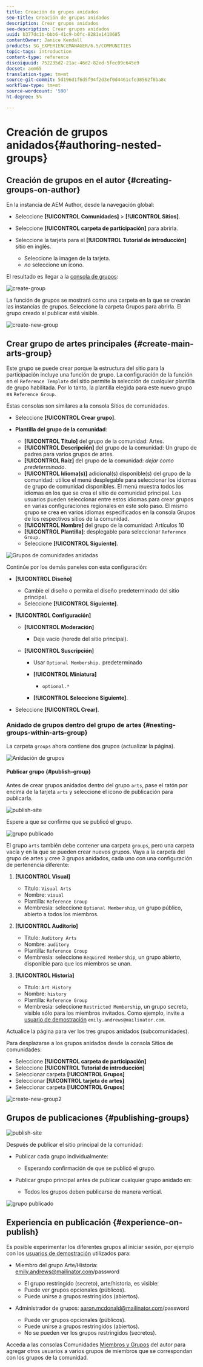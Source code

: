 ```yaml
---
title: Creación de grupos anidados
seo-title: Creación de grupos anidados
description: Crear grupos anidados
seo-description: Crear grupos anidados
uuid: b377dc1b-bbb6-41c9-b0fc-8281e1410685
contentOwner: Janice Kendall
products: SG_EXPERIENCEMANAGER/6.5/COMMUNITIES
topic-tags: introduction
content-type: reference
discoiquuid: 752235d2-21ac-46d2-82ed-5fec09c645e9
docset: aem65
translation-type: tm+mt
source-git-commit: 5d196d1f6d5f94f2d3ef0d4461cfe38562f8ba8c
workflow-type: tm+mt
source-wordcount: '590'
ht-degree: 5%

---
```



# Creación de grupos anidados{#authoring-nested-groups}

## Creación de grupos en el autor {#creating-groups-on-author}

En la instancia de AEM Author, desde la navegación global:

* Seleccione **[!UICONTROL Comunidades]** > **[!UICONTROL Sitios]**.
* Seleccione **[!UICONTROL carpeta de participación]** para abrirla.
* Seleccione la tarjeta para el **[!UICONTROL Tutorial de introducción]** sitio en inglés.

   * Seleccione la imagen de la tarjeta.
   * *no* seleccione un icono.

El resultado es llegar a la [consola de grupos](/help/communities/groups.md):

![create-group](assets/create-group.png)

La función de grupos se mostrará como una carpeta en la que se crearán las instancias de grupos. Seleccione la carpeta Grupos para abrirla. El grupo creado al publicar está visible.

![create-new-group](assets/create-new-group.png)

## Crear grupo de artes principales {#create-main-arts-group}

Este grupo se puede crear porque la estructura del sitio para la participación incluye una función de grupo. La configuración de la función en el `Reference Template` del sitio permite la selección de cualquier plantilla de grupo habilitada. Por lo tanto, la plantilla elegida para este nuevo grupo es `Reference Group`.

Estas consolas son similares a la consola Sitios de comunidades.

* Seleccione **[!UICONTROL Crear grupo]**.

* **Plantilla del grupo de la comunidad**:

   * **[!UICONTROL Título]** del grupo de la comunidad: Artes.
   * **[!UICONTROL Descripción]** del grupo de la comunidad: Un grupo de padres para varios grupos de artes.
   * **[!UICONTROL Raíz]** del grupo de la comunidad:  *dejar como predeterminado*.
   * **[!UICONTROL Idioma(s)]** adicional(s) disponible(s) del grupo de la comunidad: utilice el menú desplegable para seleccionar los idiomas de grupo de comunidad disponibles. El menú muestra todos los idiomas en los que se crea el sitio de comunidad principal. Los usuarios pueden seleccionar entre estos idiomas para crear grupos en varias configuraciones regionales en este solo paso. El mismo grupo se crea en varios idiomas especificados en la consola Grupos de los respectivos sitios de la comunidad.
   * **[!UICONTROL Nombre]** del grupo de la comunidad: Artículos 10
   * **[!UICONTROL Plantilla]**: desplegable para seleccionar  `Reference Group.`
   * Seleccione **[!UICONTROL Siguiente]**.

![Grupos de comunidades anidadas](assets/parent-to-nestedgroup.png)

Continúe por los demás paneles con esta configuración:

* **[!UICONTROL Diseño]**

   * Cambie el diseño o permita el diseño predeterminado del sitio principal.
   * Seleccione **[!UICONTROL Siguiente]**.

* **[!UICONTROL Configuración]**

   * **[!UICONTROL Moderación]**

      * Deje vacío (herede del sitio principal).
   * **[!UICONTROL Suscripción]**

      * Usar `Optional Membership.` predeterminado

      * **[!UICONTROL Miniatura]**
         * `optional.*`
      * **[!UICONTROL Seleccione Siguiente]**.



* Seleccione **[!UICONTROL Crear]**.

### Anidado de grupos dentro del grupo de artes {#nesting-groups-within-arts-group}

La carpeta `groups` ahora contiene dos grupos (actualizar la página).

![Anidación de grupos](assets/create-community-group.png)

#### Publicar grupo {#publish-group}

Antes de crear grupos anidados dentro del grupo `arts`, pase el ratón por encima de la tarjeta `arts` y seleccione el icono de publicación para publicarla.

![publish-site](assets/publish-site.png)

Espere a que se confirme que se publicó el grupo.

![grupo publicado](assets/group-published.png)

El grupo `arts` también debe contener una carpeta `groups`, pero una carpeta vacía y en la que se pueden crear nuevos grupos. Vaya a la carpeta del grupo de artes y cree 3 grupos anidados, cada uno con una configuración de pertenencia diferente:

1. **[!UICONTROL Visual]**

   * Título: `Visual Arts`
   * Nombre: `visual`
   * Plantilla: `Reference Group`
   * Membresía: seleccione `Optional Membership`, un grupo público, abierto a todos los miembros.

1. **[!UICONTROL Auditorio]**

   * Título: `Auditory Arts`
   * Nombre: `auditory`
   * Plantilla: `Reference Group`
   * Membresía: seleccione `Required Membership`, un grupo abierto, disponible para que los miembros se unan.

1. **[!UICONTROL Historia]**

   * Título: `Art History`
   * Nombre: `history`
   * Plantilla: `Reference Group`
   * Membresía: seleccione `Restricted Membership`, un grupo secreto, visible sólo para los miembros invitados. Como ejemplo, invite a [usuario de demostración](/help/communities/tutorials.md#demo-users) `emily.andrews@mailinator.com`.

Actualice la página para ver los tres grupos anidados (subcomunidades).

Para desplazarse a los grupos anidados desde la consola Sitios de comunidades:

* Seleccione **[!UICONTROL carpeta de participación]**
* Seleccione **[!UICONTROL Tutorial de introducción]**
* Seleccionar carpeta **[!UICONTROL Grupos]**
* Seleccionar **[!UICONTROL tarjeta de artes]**
* Seleccionar carpeta **[!UICONTROL Grupos]**

![create-new-group2](assets/create-new-group2.png)

## Grupos de publicaciones {#publishing-groups}

![publish-site](assets/publish-site.png)

Después de publicar el sitio principal de la comunidad:

* Publicar cada grupo individualmente:

   * Esperando confirmación de que se publicó el grupo.

* Publicar grupo principal antes de publicar cualquier grupo anidado en:

   * Todos los grupos deben publicarse de manera vertical.

![grupo publicado](assets/group-published.png)

## Experiencia en publicación {#experience-on-publish}

Es posible experimentar los diferentes grupos al iniciar sesión, por ejemplo con los [usuarios de demostración](/help/communities/tutorials.md#demo-users) utilizados para:

* Miembro del grupo Arte/Historia: emily.andrews@mailinator.com/password
   * El grupo restringido (secreto), arte/historia, es visible:
   * Puede ver grupos opcionales (públicos).
   * Puede unirse a grupos restringidos (abiertos).

* Administrador de grupos: aaron.mcdonald@mailinator.com/password

   * Puede ver grupos opcionales (públicos).
   * Puede unirse a grupos restringidos (abiertos).
   * No se pueden ver los grupos restringidos (secretos).

Acceda a las consolas Comunidades [Miembros y Grupos](/help/communities/members.md) del autor para agregar otros usuarios a varios grupos de miembros que se correspondan con los grupos de la comunidad.

